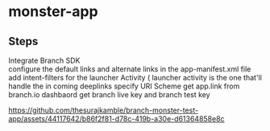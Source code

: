# monster-app

## Steps 
 Integrate Branch SDK   
 configure the default links and alternate links 
 in the app-manifest.xml file add intent-filters for the launcher Activity ( launcher activity is the one that'll handle the in coming deeplinks
 specify URI Scheme
 get app.link from branch.io dashbaord 
 get branch live key and branch test key 






https://github.com/thesurajkamble/branch-monster-test-app/assets/44117642/b86f2f81-d78c-419b-a30e-d61364858e8c


